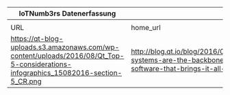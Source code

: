|IoTNumb3rs Datenerfassung|||||||||||
| ---- | ---- | ---- | ---- | ---- | ---- | ---- | ---- | ---- | ---- | ---- |
||||||||||||
|URL|home_url|filename|device_class|device_count|market_class|market_volume|prognosis_year|publication_year|authorship_class|Dropbox folder|
|https://qt-blog-uploads.s3.amazonaws.com/wp-content/uploads/2016/08/Qt_Top-5-considerations-infographics_15082016-section-5_CR.png|http://blog.qt.io/blog/2016/08/29/embedded-systems-are-the-backbone-of-iot-but-its-software-that-brings-it-all-together/|file3_Qt_Top-5-considerations-infographics_15082016-section-5_CR.png||||||||JinlinHolic/20190113-1200|

